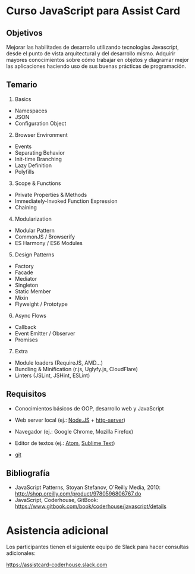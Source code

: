 # Curso JavaScript para Assist Card

## Objetivos

Mejorar las habilitades de desarrollo utilizando tecnologías Javascript, desde el punto de vista arquitectural y del desarrollo mismo. Adquirir mayores conocimientos sobre cómo trabajar en objetos y diagramar mejor las aplicaciones haciendo uso de sus buenas prácticas de programación.

## Temario

1. Basics
  - Namespaces
  - JSON
  - Configuration Object
2. Browser Environment
  - Events
  - Separating Behavior
  - Init-time Branching
  - Lazy Definition
  - Polyfills
3. Scope & Functions
  - Private Properties & Methods
  - Immediately-Invoked Function Expression
  - Chaining
4. Modularization
  - Modular Pattern
  - CommonJS / Browserify
  - ES Harmony / ES6 Modules
5. Design Patterns
  - Factory
  - Facade
  - Mediator
  - Singleton
  - Static Member
  - Mixin
  - Flyweight / Prototype
6. Async Flows
  - Callback
  - Event Emitter / Observer
  - Promises
7. Extra
  - Module loaders (RequireJS, AMD...)
  - Bundling & Minification (r.js, Uglyfy.js, CloudFlare)
  - Linters (JSLint, JSHint, ESLint)

## Requisitos

- Conocimientos básicos de OOP, desarrollo web y JavaScript

- Web server local (ej.: [Node.JS](https://nodejs.org/) + [http-server](https://www.npmjs.com/package/http-server))

- Navegador (ej.: Google Chrome, Mozilla Firefox)

- Editor de textos (ej.: [Atom](https://atom.io/), [Sublime Text](https://www.sublimetext.com/))

- [git](https://git-scm.com/)

## Bibliografía

- JavaScript Patterns, Stoyan Stefanov, O'Reilly Media, 2010: http://shop.oreilly.com/product/9780596806767.do
- JavaScript, Coderhouse, GitBook: https://www.gitbook.com/book/coderhouse/javascript/details

# Asistencia adicional

Los participantes tienen el siguiente equipo de Slack para hacer consultas adicionales:

https://assistcard-coderhouse.slack.com
